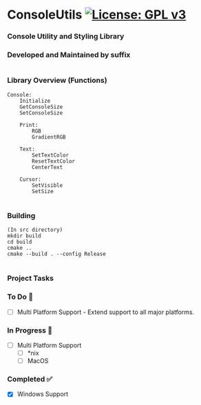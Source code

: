 # ConsoleUtils [![License: GPL v3](https://img.shields.io/badge/License-MIT-blue.svg)](https://opensource.org/license/mit)

### Console Utility and Styling Library
### Developed and Maintained by suffix
#

### Library Overview (Functions)
```
Console:
    Initialize
    GetConsoleSize
    SetConsoleSize

    Print:
        RGB
        GradientRGB

    Text:
        SetTextColor
        ResetTextColor
        CenterText

    Cursor:
        SetVisible
        SetSize
```

#

### Building

```
(In src directory)
mkdir build
cd build
cmake ..
cmake --build . --config Release
```

#

### Project Tasks

### To Do 📝
- [ ] Multi Platform Support - Extend support to all major platforms.

### In Progress 🚧
- [ ] Multi Platform Support
  - [ ] *nix
  - [ ] MacOS 

### Completed ✅
- [x] Windows Support
